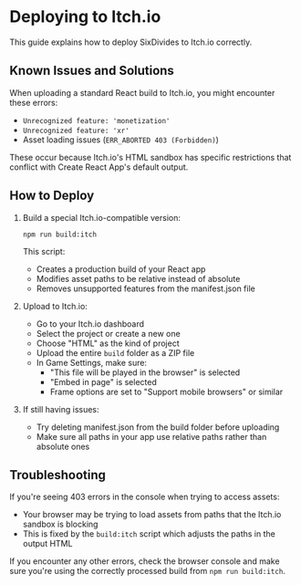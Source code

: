 # Deploying to Itch.io

This guide explains how to deploy SixDivides to Itch.io correctly.

## Known Issues and Solutions

When uploading a standard React build to Itch.io, you might encounter these errors:
- `Unrecognized feature: 'monetization'`
- `Unrecognized feature: 'xr'`
- Asset loading issues (`ERR_ABORTED 403 (Forbidden)`)

These occur because Itch.io's HTML sandbox has specific restrictions that conflict with Create React App's default output.

## How to Deploy

1. Build a special Itch.io-compatible version:
   ```
   npm run build:itch
   ```

   This script:
   - Creates a production build of your React app
   - Modifies asset paths to be relative instead of absolute
   - Removes unsupported features from the manifest.json file

2. Upload to Itch.io:
   - Go to your Itch.io dashboard
   - Select the project or create a new one
   - Choose "HTML" as the kind of project
   - Upload the entire `build` folder as a ZIP file
   - In Game Settings, make sure:
      - "This file will be played in the browser" is selected
      - "Embed in page" is selected
      - Frame options are set to "Support mobile browsers" or similar

3. If still having issues:
   - Try deleting manifest.json from the build folder before uploading
   - Make sure all paths in your app use relative paths rather than absolute ones

## Troubleshooting

If you're seeing 403 errors in the console when trying to access assets:
- Your browser may be trying to load assets from paths that the Itch.io sandbox is blocking
- This is fixed by the `build:itch` script which adjusts the paths in the output HTML

If you encounter any other errors, check the browser console and make sure you're using the correctly processed build from `npm run build:itch`.

